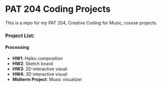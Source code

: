 # PAT 204 Coding Projects

This is a repo for my PAT 204, Creative Coding for Music, course projects.

### Project List:

#### Processing

* **HW1**: Haiku composition
* **HW2**: Sketch board
* **HW3**: 2D interactive visual
* **HW4**: 3D interactive visual
* **Midterm Project**: Music visualizer